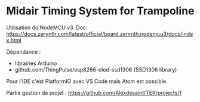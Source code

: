 # Midair Timing System for Trampoline 

Utilisation du NodeMCU v3. Doc:
https://docs.zerynth.com/latest/official/board.zerynth.nodemcu3/docs/index.html

Dépendance :
- librairies Arduino
- github.com/ThingPulse/esp8266-oled-ssd1306 (SSD1306 library)

Pour l'IDE c'est PlatformIO avec VS Code mais Atom est possible.

Partie gestion de projet : https://github.com/Alexdesaint/TER/projects/1
